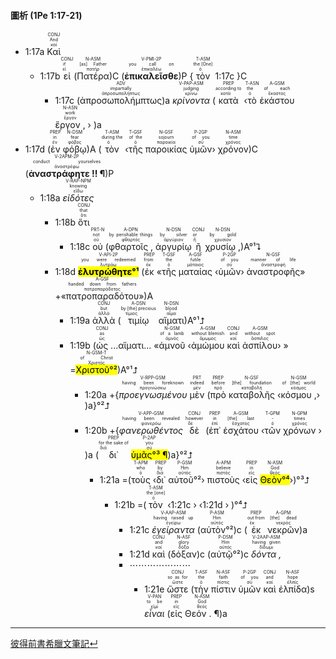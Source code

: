 #### 圖析 (1Pe 1:17-21)

- 1:17a <RUBY><ruby><ruby>Καὶ<rt>καί</rt></ruby><rt>And</rt></ruby><rt>CONJ</rt></RUBY> 
	- 1:17b <RUBY><ruby><ruby>εἰ<rt>εἰ</rt></ruby><rt>if</rt></ruby><rt>CONJ</rt></RUBY> (<RUBY><ruby><ruby>Πατέρα<rt>πατήρ</rt></ruby><rt>[as] Father</rt></ruby><rt>N-ASM</rt></RUBY>)C (<RUBY><ruby><ruby><strong>ἐπικαλεῖσθε</strong><rt>ἐπικαλέω</rt></ruby><rt>you call on</rt></ruby><rt>V-PMI-2P</rt></RUBY>)P {<RUBY><ruby><ruby>τὸν<rt>ὁ</rt></ruby><rt>the [One]</rt></ruby><rt>T-ASM</rt></RUBY> 1:17c }C
		- 1:17c (<RUBY><ruby><ruby>ἀπροσωπολήμπτως<rt>ἀπροσωπολήπτως</rt></ruby><rt>impartially</rt></ruby><rt>ADV</rt></RUBY>)a <RUBY><ruby><ruby><em>κρίνοντα</em><rt>κρίνω</rt></ruby><rt>judging</rt></ruby><rt>V-PAP-ASM</rt></RUBY> (<RUBY><ruby><ruby>κατὰ<rt>κατά</rt></ruby><rt>according to</rt></ruby><rt>PREP</rt></RUBY> ‹<RUBY><ruby><ruby>τὸ<rt>ὁ</rt></ruby><rt>the</rt></ruby><rt>T-ASN</rt></RUBY> <RUBY><ruby><ruby>ἑκάστου<rt>ἕκαστος</rt></ruby><rt>of each</rt></ruby><rt>A-GSM</rt></RUBY> <RUBY><ruby><ruby>ἔργον ,<rt>ἔργον</rt></ruby><rt>work</rt></ruby><rt>N-ASN</rt></RUBY> › )a
- 1:17d (<RUBY><ruby><ruby>ἐν<rt>ἐν</rt></ruby><rt>in</rt></ruby><rt>PREP</rt></RUBY> <RUBY><ruby><ruby>φόβῳ<rt>φόβος</rt></ruby><rt>fear</rt></ruby><rt>N-DSM</rt></RUBY>)A (<RUBY><ruby><ruby>τὸν<rt>ὁ</rt></ruby><rt>during the</rt></ruby><rt>T-ASM</rt></RUBY> ‹<RUBY><ruby><ruby>τῆς<rt>ὁ</rt></ruby><rt>of the</rt></ruby><rt>T-GSF</rt></RUBY> <RUBY><ruby><ruby>παροικίας<rt>παροικία</rt></ruby><rt>sojourn</rt></ruby><rt>N-GSF</rt></RUBY> <RUBY><ruby><ruby>ὑμῶν<rt>σύ</rt></ruby><rt>of you</rt></ruby><rt>P-2GP</rt></RUBY>› <RUBY><ruby><ruby>χρόνον<rt>χρόνος</rt></ruby><rt>time</rt></ruby><rt>N-ASM</rt></RUBY>)C (<RUBY><ruby><ruby><strong>ἀναστράφητε !! ¶</strong><rt>ἀναστρέφω</rt></ruby><rt>conduct yourselves</rt></ruby><rt>V-2APM-2P</rt></RUBY>)P
	- 1:18a <RUBY><ruby><ruby><em>εἰδότες</em><rt>εἴδω</rt></ruby><rt>knowing</rt></ruby><rt>V-RAP-NPM</rt></RUBY>
		- 1:18b <RUBY><ruby><ruby>ὅτι<rt>ὅτι</rt></ruby><rt>that</rt></ruby><rt>CONJ</rt></RUBY> 
			- 1:18c <RUBY><ruby><ruby>οὐ<rt>οὐ</rt></ruby><rt>not</rt></ruby><rt>PRT-N</rt></RUBY> (<RUBY><ruby><ruby>φθαρτοῖς ,<rt>φθαρτός</rt></ruby><rt>by perishable things</rt></ruby><rt>A-DPN</rt></RUBY> <RUBY><ruby><ruby>ἀργυρίῳ<rt>ἀργύριον</rt></ruby><rt>by silver</rt></ruby><rt>N-DSN</rt></RUBY> <RUBY><ruby><ruby>ἢ<rt>ἤ</rt></ruby><rt>or</rt></ruby><rt>CONJ</rt></RUBY> <RUBY><ruby><ruby>χρυσίῳ ,<rt>χρυσίον</rt></ruby><rt>by gold</rt></ruby><rt>N-DSN</rt></RUBY>)A°¹⮧
		- 1:18d <RUBY><ruby><ruby><mark><strong>ἐλυτρώθητε°¹</strong></mark><rt>λυτρόω</rt></ruby><rt>you were redeemed</rt></ruby><rt>V-API-2P</rt></RUBY> (<RUBY><ruby><ruby>ἐκ<rt>ἐκ</rt></ruby><rt>from</rt></ruby><rt>PREP</rt></RUBY> «<RUBY><ruby><ruby>τῆς<rt>ὁ</rt></ruby><rt>the</rt></ruby><rt>T-GSF</rt></RUBY> <RUBY><ruby><ruby>ματαίας<rt>μάταιος</rt></ruby><rt>futile</rt></ruby><rt>A-GSF</rt></RUBY> ‹<RUBY><ruby><ruby>ὑμῶν<rt>σύ</rt></ruby><rt>of you</rt></ruby><rt>P-2GP</rt></RUBY>› <RUBY><ruby><ruby>ἀναστροφῆς<rt>ἀναστροφή</rt></ruby><rt>manner of life</rt></ruby><rt>N-GSF</rt></RUBY>» +«<RUBY><ruby><ruby>πατροπαραδότου<rt>πατροπαράδοτος</rt></ruby><rt>handed down from fathers</rt></ruby><rt>A-GSF</rt></RUBY>»)A
			- 1:19a <RUBY><ruby><ruby>ἀλλὰ<rt>ἀλλά</rt></ruby><rt>but</rt></ruby><rt>CONJ</rt></RUBY> (<RUBY><ruby><ruby>τιμίῳ<rt>τίμιος</rt></ruby><rt>by [the] precious</rt></ruby><rt>A-DSN</rt></RUBY> <RUBY><ruby><ruby>αἵματι<rt>αἷμα</rt></ruby><rt>blood</rt></ruby><rt>N-DSN</rt></RUBY>)A°¹⮥
			- 1:19b (<RUBY><ruby><ruby>ὡς<rt>ὡς</rt></ruby><rt>as</rt></ruby><rt>CONJ</rt></RUBY> ...αἵματι... «<RUBY><ruby><ruby>ἀμνοῦ<rt>ἀμνός</rt></ruby><rt>of a lamb</rt></ruby><rt>N-GSM</rt></RUBY> ‹<RUBY><ruby><ruby>ἀμώμου<rt>ἄμωμος</rt></ruby><rt>without blemish</rt></ruby><rt>A-GSM</rt></RUBY> <RUBY><ruby><ruby>καὶ<rt>καί</rt></ruby><rt>and</rt></ruby><rt>CONJ</rt></RUBY> <RUBY><ruby><ruby>ἀσπίλου<rt>ἄσπιλος</rt></ruby><rt>without spot</rt></ruby><rt>A-GSM</rt></RUBY>› » =<RUBY><ruby><ruby><mark>Χριστοῦ°²</mark><rt>Χριστός</rt></ruby><rt>of Christ</rt></ruby><rt>N-GSM-T</rt></RUBY>)A°¹⮥
				- 1:20a +{<RUBY><ruby><ruby><em>προεγνωσμένου</em><rt>προγινώσκω</rt></ruby><rt>having been foreknown</rt></ruby><rt>V-RPP-GSM</rt></RUBY> <RUBY><ruby><ruby>μὲν<rt>μέν</rt></ruby><rt>indeed</rt></ruby><rt>PRT</rt></RUBY> (<RUBY><ruby><ruby>πρὸ<rt>πρό</rt></ruby><rt>before</rt></ruby><rt>PREP</rt></RUBY> <RUBY><ruby><ruby>καταβολῆς<rt>καταβολή</rt></ruby><rt>[the] foundation</rt></ruby><rt>N-GSF</rt></RUBY> ‹<RUBY><ruby><ruby>κόσμου ,<rt>κόσμος</rt></ruby><rt>of [the] world</rt></ruby><rt>N-GSM</rt></RUBY>› )a}°²⮥
				- 1:20b +{<RUBY><ruby><ruby><em>φανερωθέντος</em><rt>φανερόω</rt></ruby><rt>having been revealed</rt></ruby><rt>V-APP-GSM</rt></RUBY> <RUBY><ruby><ruby>δὲ<rt>δέ</rt></ruby><rt>however</rt></ruby><rt>CONJ</rt></RUBY> (<RUBY><ruby><ruby>ἐπ᾽<rt>ἐπί</rt></ruby><rt>in</rt></ruby><rt>PREP</rt></RUBY> <RUBY><ruby><ruby>ἐσχάτου<rt>ἔσχατος</rt></ruby><rt>[the] last</rt></ruby><rt>A-GSM</rt></RUBY> ‹<RUBY><ruby><ruby>τῶν<rt>ὁ</rt></ruby><rt>-</rt></ruby><rt>T-GPM</rt></RUBY> <RUBY><ruby><ruby>χρόνων<rt>χρόνος</rt></ruby><rt>times</rt></ruby><rt>N-GPM</rt></RUBY> › )a (<RUBY><ruby><ruby>δι᾽<rt>διά</rt></ruby><rt>for the sake of</rt></ruby><rt>PREP</rt></RUBY> <RUBY><ruby><ruby><mark>ὑμᾶς°³ ¶</mark><rt>σύ</rt></ruby><rt>you</rt></ruby><rt>P-2AP</rt></RUBY>)a}°²⮥
					- 1:21a =(<RUBY><ruby><ruby>τοὺς<rt>ὁ</rt></ruby><rt>who</rt></ruby><rt>T-APM</rt></RUBY> ‹<RUBY><ruby><ruby>δι᾽<rt>διά</rt></ruby><rt>by</rt></ruby><rt>PREP</rt></RUBY> <RUBY><ruby><ruby>αὐτοῦ°²<rt>αὐτός</rt></ruby><rt>Him</rt></ruby><rt>P-GSM</rt></RUBY>› <RUBY><ruby><ruby>πιστοὺς<rt>πιστός</rt></ruby><rt>believe</rt></ruby><rt>A-APM</rt></RUBY> ‹<RUBY><ruby><ruby>εἰς<rt>εἰς</rt></ruby><rt>in</rt></ruby><rt>PREP</rt></RUBY> <RUBY><ruby><ruby><mark>Θεὸν°⁴</mark><rt>θεός</rt></ruby><rt>God</rt></ruby><rt>N-ASM</rt></RUBY>›)°³⮥
						- 1:21b =(<RUBY><ruby><ruby>τὸν<rt>ὁ</rt></ruby><rt>the [one]</rt></ruby><rt>T-ASM</rt></RUBY> ‹1:21c › ‹1:21d › )°⁴⮥
							- 1:21c <RUBY><ruby><ruby><em>ἐγείραντα</em><rt>ἐγείρω</rt></ruby><rt>having raised up</rt></ruby><rt>V-AAP-ASM</rt></RUBY> (<RUBY><ruby><ruby>αὐτὸν°²<rt>αὐτός</rt></ruby><rt>Him</rt></ruby><rt>P-ASM</rt></RUBY>)c (<RUBY><ruby><ruby>ἐκ<rt>ἐκ</rt></ruby><rt>out from</rt></ruby><rt>PREP</rt></RUBY> <RUBY><ruby><ruby>νεκρῶν<rt>νεκρός</rt></ruby><rt>[the] dead</rt></ruby><rt>A-GPM</rt></RUBY>)a
							- 1:21d <RUBY><ruby><ruby>καὶ<rt>καί</rt></ruby><rt>and</rt></ruby><rt>CONJ</rt></RUBY> (<RUBY><ruby><ruby>δόξαν<rt>δόξα</rt></ruby><rt>glory</rt></ruby><rt>N-ASF</rt></RUBY>)c (<RUBY><ruby><ruby>αὐτῷ°²<rt>αὐτός</rt></ruby><rt>Him</rt></ruby><rt>P-DSM</rt></RUBY>)c <RUBY><ruby><ruby><em>δόντα ,</em><rt>δίδωμι</rt></ruby><rt>having given</rt></ruby><rt>V-2AAP-ASM</rt></RUBY>
							- ⋯⋯⋯⋯⋯⋯⋯
								- 1:21e  <RUBY><ruby><ruby>ὥστε<rt>ὥστε</rt></ruby><rt>so as for</rt></ruby><rt>CONJ</rt></RUBY> (<RUBY><ruby><ruby>τὴν<rt>ὁ</rt></ruby><rt>the</rt></ruby><rt>T-ASF</rt></RUBY> <RUBY><ruby><ruby>πίστιν<rt>πίστις</rt></ruby><rt>faith</rt></ruby><rt>N-ASF</rt></RUBY> <RUBY><ruby><ruby>ὑμῶν<rt>σύ</rt></ruby><rt>of you</rt></ruby><rt>P-2GP</rt></RUBY> <RUBY><ruby><ruby>καὶ<rt>καί</rt></ruby><rt>and</rt></ruby><rt>CONJ</rt></RUBY> <RUBY><ruby><ruby>ἐλπίδα<rt>ἐλπίς</rt></ruby><rt>hope</rt></ruby><rt>N-ASF</rt></RUBY>)s <RUBY><ruby><ruby><em>εἶναι</em><rt>εἰμί</rt></ruby><rt>to be</rt></ruby><rt>V-PAN</rt></RUBY> (<RUBY><ruby><ruby>εἰς<rt>εἰς</rt></ruby><rt>in</rt></ruby><rt>PREP</rt></RUBY> <RUBY><ruby><ruby>Θεόν . ¶<rt>θεός</rt></ruby><rt>God</rt></ruby><rt>N-ASM</rt></RUBY>)a




---
[彼得前書希臘文筆記↵](1Peter-Notes.md)
